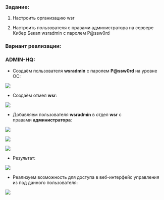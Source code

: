 ### Задание:

1. Настроить организацию wsr
    
2. Настроить пользователя с правами администратора на сервере Кибер Бекап wsradmin с паролем P@ssw0rd
    

### Вариант реализации:

### ADMIN-HQ:

- Создаём пользователя **wsradmin** с паролем **P@ssw0rd** на уровне ОС:

![](https://sysahelper.ru/pluginfile.php/862/mod_page/content/6/image%20%2813%29.png)

- Создаём отмел **wsr**:

![](https://sysahelper.ru/pluginfile.php/862/mod_page/content/6/image%20%2814%29.png)

- Добавляем пользователя **wsradmin** в отдел **wsr** с правами **администратора**:

![](https://sysahelper.ru/pluginfile.php/862/mod_page/content/6/image%20%2815%29.png)

![](https://sysahelper.ru/pluginfile.php/862/mod_page/content/6/image%20%2816%29.png)

![](https://sysahelper.ru/pluginfile.php/862/mod_page/content/6/image%20%2817%29.png)

- Результат:

![](https://sysahelper.ru/pluginfile.php/862/mod_page/content/6/image%20%2818%29.png)

- Реализуем возможность для доступа в веб-интерфейс управления из под данного пользователя:

![](https://sysahelper.ru/pluginfile.php/862/mod_page/content/6/image%20%2819%29.png)